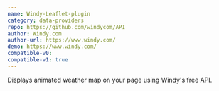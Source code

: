 ```yaml
---
name: Windy-Leaflet-plugin
category: data-providers
repo: https://github.com/windycom/API
author: Windy.com
author-url: https://www.windy.com/
demo: https://www.windy.com/
compatible-v0:
compatible-v1: true
---
```


Displays animated weather map on your page using Windy's free API.
